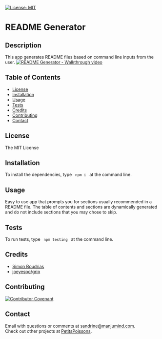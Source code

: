 [![License: MIT](https://img.shields.io/badge/License-MIT-yellow.svg)](https://opensource.org/licenses/MIT)
  # README Generator
  
  ## Description

  This app generates README files based on command line inputs from the user.
  [![README Generator - Walkthrough video](http://img.youtube.com/vi/0MVAf_6MRr0/0.jpg)](http://www.youtube.com/watch?v=0MVAf_6MRr0 "README Generator - Walkthrough video")

  ## Table of Contents

  * [License](#license)
  * [Installation](#installation)
  * [Usage](#usage)
  * [Tests](#tests)
  * [Credits](#credits)
  * [Contributing](#contributing)
  * [Contact](#contact)
    
  ## License

  The MIT License
    
  ## Installation

  To install the dependencies, type `  npm i  ` at the command line.
  
  ## Usage
    
  Easy to use app that prompts you for sections usually recommended in a README file. The table of contents and sections are dynamically generated and do not include sections that you may chose to skip.

  ## Tests

  To run tests, type `  npm testing  ` at the command line.
  
  ## Credits

  * [Simon Boudrias](https://github.com/SBoudrias/Inquirer.js)
  * [joeyespo/grip](https://github.com/joeyespo/grip)
  
  ## Contributing

  [![Contributor Covenant](https://img.shields.io/badge/Contributor%20Covenant-v2.0%20adopted-ff69b4.svg)](code_of_conduct.md)

  ## Contact
  
  Email with questions or comments at sandrine@manjumind.com.<br>
  Check out other projects at [PetitsPoissons](https://github.com/PetitsPoissons/).
